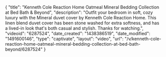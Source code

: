 {
    "title": "Kenneth Cole Reaction Home Oatmeal Mineral Bedding Collection at Bed Bath & Beyond",
    "description": "Outfit your bedroom in soft, cozy luxury with the Mineral duvet cover by Kenneth Cole Reaction Home. This linen blend duvet cover has been stone washed for extra softness, and has a lived-in look that's both casual and stylish. Thanks for watching.",
    "videoid": "6287524",
    "date_created": "1438386519",
    "date_modified": "1491600146",
    "type": "captivate",
    "layout": "video",
    "url": "\/v\/kenneth-cole-reaction-home-oatmeal-mineral-bedding-collection-at-bed-bath-beyond\/6287524"
}
